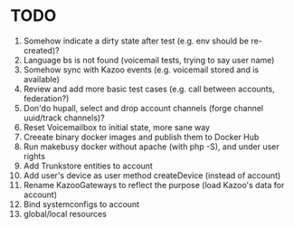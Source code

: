 # TODO

1. Somehow indicate a dirty state after test (e.g. env should be re-created)?
2. Language bs is not found (voicemail tests, trying to say user name)
4. Somehow sync with Kazoo events (e.g. voicemail stored and is available)
5. Review and add more basic test cases (e.g. call between accounts, federation?)
6. Don'do hupall, select and drop account channels (forge channel uuid/track channels)?
7. Reset Voicemailbox to initial state, more sane way
9. Creeate binary docker images and publish them to Docker Hub
10. Run makebusy docker without apache (with php -S), and under user rights
11. Add Trunkstore entities to account
12. Add user's device as user method createDevice (instead of account)
13. Rename KazooGateways to reflect the purpose (load Kazoo's data for account)
14. Bind systemconfigs to account
15. global/local resources